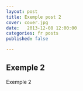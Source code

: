 ```yaml
---
layout: post
title: Exemple post 2
cover: cover.jpg
date:   2013-12-08 12:00:00
categories: fr posts
published: false

---
```


## Exemple 2

Exemple 2
